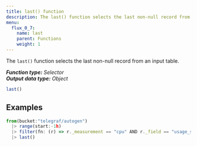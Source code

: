 ```yaml
---
title: last() function
description: The last() function selects the last non-null record from an input table.
menu:
  flux_0_7:
    name: last
    parent: Functions
    weight: 1
---
```


The `last()` function selects the last non-null record from an input table.

_**Function type:** Selector_  
_**Output data type:** Object_

```js
last()
```

## Examples
```js
from(bucket:"telegraf/autogen")
  |> range(start:-1h)
  |> filter(fn: (r) => r._measurement == "cpu" AND r._field == "usage_system")
  |> last()
```
